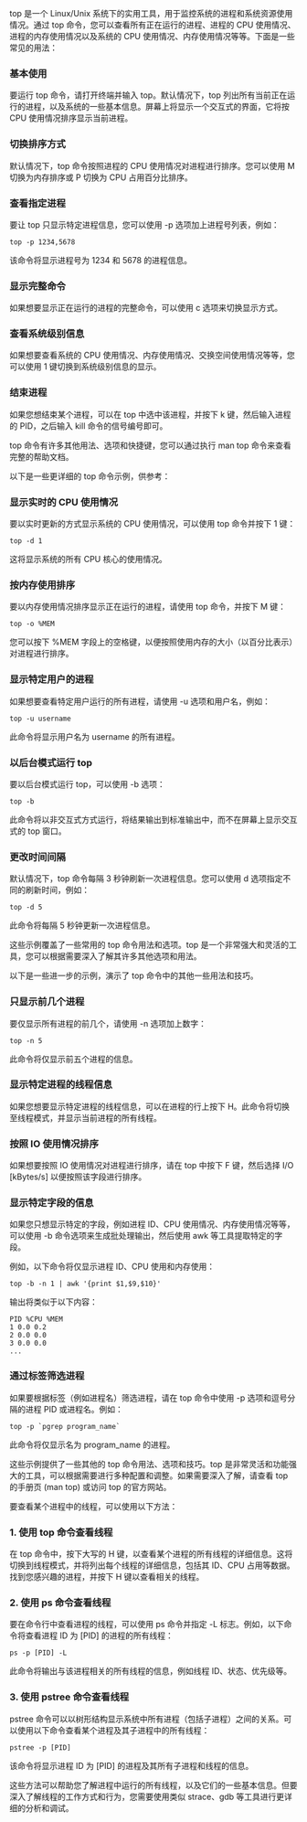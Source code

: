 top 是一个 Linux/Unix 系统下的实用工具，用于监控系统的进程和系统资源使用情况。通过 top 命令，您可以查看所有正在运行的进程、进程的 CPU 使用情况、进程的内存使用情况以及系统的 CPU 使用情况、内存使用情况等等。下面是一些常见的用法：

### 基本使用

要运行 top 命令，请打开终端并输入 top。默认情况下，top 列出所有当前正在运行的进程，以及系统的一些基本信息。屏幕上将显示一个交互式的界面，它将按 CPU 使用情况排序显示当前进程。

### 切换排序方式

默认情况下，top 命令按照进程的 CPU 使用情况对进程进行排序。您可以使用 M 切换为内存排序或 P 切换为 CPU 占用百分比排序。

### 查看指定进程

要让 top 只显示特定进程信息，您可以使用 -p 选项加上进程号列表，例如：

```
top -p 1234,5678

```

该命令将显示进程号为 1234 和 5678 的进程信息。

### 显示完整命令

如果想要显示正在运行的进程的完整命令，可以使用 c 选项来切换显示方式。

### 查看系统级别信息

如果想要查看系统的 CPU 使用情况、内存使用情况、交换空间使用情况等等，您可以使用 1 键切换到系统级别信息的显示。

### 结束进程

如果您想结束某个进程，可以在 top 中选中该进程，并按下 k 键，然后输入进程的 PID，之后输入 kill 命令的信号编号即可。

top 命令有许多其他用法、选项和快捷键，您可以通过执行 man top 命令来查看完整的帮助文档。

以下是一些更详细的 top 命令示例，供参考：

### 显示实时的 CPU 使用情况

要以实时更新的方式显示系统的 CPU 使用情况，可以使用 top 命令并按下 1 键：

```
top -d 1

```

这将显示系统的所有 CPU 核心的使用情况。

### 按内存使用排序

要以内存使用情况排序显示正在运行的进程，请使用 top 命令，并按下 M 键：

```
top -o %MEM

```

您可以按下 %MEM 字段上的空格键，以便按照使用内存的大小（以百分比表示）对进程进行排序。

### 显示特定用户的进程

如果想要查看特定用户运行的所有进程，请使用 -u 选项和用户名，例如：

```
top -u username

```

此命令将显示用户名为 username 的所有进程。

### 以后台模式运行 top

要以后台模式运行 top，可以使用 -b 选项：

```
top -b

```

此命令将以非交互式方式运行，将结果输出到标准输出中，而不在屏幕上显示交互式的 top 窗口。

### 更改时间间隔

默认情况下，top 命令每隔 3 秒钟刷新一次进程信息。您可以使用 d 选项指定不同的刷新时间，例如：

```
top -d 5

```

此命令将每隔 5 秒钟更新一次进程信息。

这些示例覆盖了一些常用的 top 命令用法和选项。top 是一个非常强大和灵活的工具，您可以根据需要深入了解其许多其他选项和用法。

以下是一些进一步的示例，演示了 top 命令中的其他一些用法和技巧。

### 只显示前几个进程

要仅显示所有进程的前几个，请使用 -n 选项加上数字：

```
top -n 5

```

此命令将仅显示前五个进程的信息。

### 显示特定进程的线程信息

如果您想要显示特定进程的线程信息，可以在进程的行上按下 H。此命令将切换至线程模式，并显示当前进程的所有线程。

### 按照 IO 使用情况排序

如果想要按照 IO 使用情况对进程进行排序，请在 top 中按下 F 键，然后选择 I/O [kBytes/s] 以便按照该字段进行排序。

### 显示特定字段的信息

如果您只想显示特定的字段，例如进程 ID、CPU 使用情况、内存使用情况等等，可以使用 -b 命令选项来生成批处理输出，然后使用 awk 等工具提取特定的字段。

例如，以下命令将仅显示进程 ID、CPU 使用和内存使用：

```
top -b -n 1 | awk '{print $1,$9,$10}'

```

输出将类似于以下内容：

```
PID %CPU %MEM
1 0.0 0.2
2 0.0 0.0
3 0.0 0.0
...

```

### 通过标签筛选进程

如果要根据标签（例如进程名）筛选进程，请在 top 命令中使用 -p 选项和逗号分隔的进程 PID 或进程名。例如：

```
top -p `pgrep program_name`

```

此命令将仅显示名为 program_name 的进程。

这些示例提供了一些其他的 top 命令用法、选项和技巧。top 是非常灵活和功能强大的工具，可以根据需要进行多种配置和调整。如果需要深入了解，请查看 top 的手册页 (man top) 或访问 top 的官方网站。

要查看某个进程中的线程，可以使用以下方法：

### 1. 使用 top 命令查看线程

在 top 命令中，按下大写的 H 键，以查看某个进程的所有线程的详细信息。这将切换到线程模式，并将列出每个线程的详细信息，包括其 ID、CPU 占用等数据。找到您感兴趣的进程，并按下 H 键以查看相关的线程。

### 2. 使用 ps 命令查看线程

要在命令行中查看进程的线程，可以使用 ps 命令并指定 -L 标志。例如，以下命令将查看进程 ID 为 [PID] 的进程的所有线程：

```shell
ps -p [PID] -L

```

此命令将输出与该进程相关的所有线程的信息，例如线程 ID、状态、优先级等。

### 3. 使用 pstree 命令查看线程

pstree 命令可以以树形结构显示系统中所有进程（包括子进程）之间的关系。可以使用以下命令查看某个进程及其子进程中的所有线程：

```shell
pstree -p [PID]

```

该命令将显示进程 ID 为 [PID] 的进程及其所有子进程和线程的信息。

这些方法可以帮助您了解进程中运行的所有线程，以及它们的一些基本信息。但要深入了解线程的工作方式和行为，您需要使用类似 strace、gdb 等工具进行更详细的分析和调试。